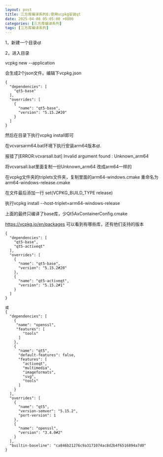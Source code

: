 ```yaml
---
layout: post
title: 三方库编译系列8:使用vcpkg安装qt
date: 2025-04-08 05:05:00 +0800
categories: [三方库编译系列]
tags: [三方库编译系列]
---
```


1，新建一个目录qt

2，进入目录

vcpkg new --application

会生成2个json文件。编辑下vcpkg.json
```
{
  "dependencies": [
    "qt5-base"
  ],
  "overrides": [
    {
      "name": "qt5-base",
      "version": "5.15.2#20"
    }
  ]
}
```
然后在目录下执行vcpkg install即可

在vcvarsarm64.bat环境下执行安装arm64版本qt.

报错了[ERROR:vcvarsall.bat] Invalid argument found : Unknown_arm64

将vcvarsall.bat里面复制一份Unknown_arm64 改成arm64一样的

在vcpkg文件夹的triplets文件夹，复制里面的arm64-windows.cmake 重命名为arm64-windows-release.cmake

在文件最后添加一行 set(VCPKG_BUILD_TYPE release)

执行vcpkg install --host-triplet=arm64-windows-release

上面的最终只编译了base库，少Qt5AxContainerConfig.cmake

https://vcpkg.io/en/packages 可以看到有哪些库，还有他们支持的版本

```
{
  "dependencies": [
    "qt5-base",
    "qt5-activeqt"
  ],
  "overrides": [
    {
      "name": "qt5-base",
      "version": "5.15.2#20"
    },
    {
      "name": "qt5-activeqt",
      "version": "5.15.2#1"
    }
  ]
} 

或
{
  "dependencies": [
    {
	 "name": "openssl",
	 "features": [       
        "tools"
      ]
	},
    {
      "name": "qt5",
      "default-features": false,
      "features": [
        "activeqt",
        "multimedia",
        "imageformats",
        "svg",
        "tools"
      ]
    }
  ],
  "overrides": [
    {
      "name": "qt5",
      "version-semver": "5.15.2",
      "port-version": 1
    },
    {
      "name": "openssl",
      "version": "3.4.0#2"
    }
  ],
  "builtin-baseline": "ca846b21276c9a3171074ac8d2b4f6516894a7d0"
}
```


